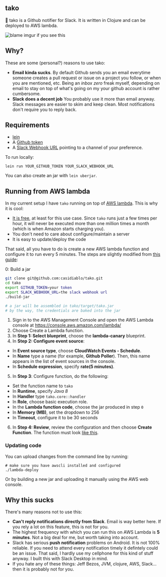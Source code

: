 ## tako 

🐙 tako is a Github notifier for Slack. It is written in Clojure and can be deployed to AWS  lambda.

![blame imgur if you see this](http://i.imgur.com/mamKBe7.png)

## Why?

These are some (personal?) reasons to use tako:

- **Email kinda sucks**. By default Github sends you an email everytime someone creates a pull request or issue on a project you follow, or when you are mentioned, etc. Being an *inbox zero* freak myself, depending on email to stay on top of what's going on my your github account is rather cumbersome.
- **Slack does a decent job** You probably use it more than email anyway. Slack messages are easier to skim and keep clean. Most notifications don't require you to reply back.


## Requirements

- [lein](http://leiningen.org)
- A [Github token](https://github.com/settings/tokens)
- A [Slack Webhook URL](https://slack.com/apps/new/A0F7XDUAZ-incoming-webhooks) pointing to a channel of your preference.

To run locally:

    lein run YOUR_GITHUB_TOKEN YOUR_SLACK_WEBHOOK_URL

You can also create an jar with `lein uberjar`.

## Running from AWS lambda

In my current setup I have `tako` running on top of [AWS lambda](https://aws.amazon.com/lambda/). This is why it is cool:

- [It is free](https://aws.amazon.com/lambda/pricing/), at least for this use case. Since `tako` runs just a few times per hour, it will never be executed more than one million times a month (which is when Amazon starts charging you).
- You don't need to care about configure/maintain a server
- It is easy to update/deploy the code

That said, all you have to do is create a new AWS lambda function and configure it to run every 5 minutes. The steps are slightly modified from [this guide](http://docs.aws.amazon.com/lambda/latest/dg/with-scheduled-events.html):

0: Build a jar
```bash
git clone git@github.com:casidiablo/tako.git
cd tako
export GITHUB_TOKEN=your token
export SLACK_WEBHOOK_URL=the slack webhook url
./build-jar

# a jar will be assembled in tako/target/tako.jar
# by the way, the credentials are baked into the jar
```
1. Sign in to the AWS Management Console and open the AWS Lambda console at https://console.aws.amazon.com/lambda/
2. Choose Create a Lambda function.
3. In **Step 1: Select blueprint**, choose the **lambda-canary** blueprint.
4. In **Step 2: Configure event source**:
  - In **Event source type**, choose **CloudWatch Events - Schedule**.
  - In **Name** type a name (for example, **Github Poller**). Then, this name appears in the list of event sources in the console.
  - In **Schedule expression**, specify **rate(5 minutes)**.
5. In **Step 3**: Configure function, do the following:
  - Set the function name to `tako`
  - In **Runtime**, specify *Java 8*
  - In **Handler** type `tako.core::handler`
  - In **Role**, choose basic execution role.
  - In the **Lambda function code**, choose the jar produced in step `0`
  - In **Memory (MB)**, set the dropdown to 256
  - In **Timeout**, configure it to be 30 seconds
6. In **Step 4: Review**, review the configuration and then choose **Create Function**. The function must look [like this](http://i.imgur.com/3tduRGF.png).

### Updating code

You can upload changes from the command line by running:

    # make sure you have awscli installed and configured
    ./lambda-deploy

Or by building a new jar and uploading it manually using the AWS web console.

## Why this sucks

There's many reasons not to use this:

- **Can't reply notifications directly from Slack**. Email is way better here. If you rely a lot on this feature, this is not for you.
- The highest frequency with which you can run this on AWS Lambda is **5 minutes**. Not a big deal for me, but worth taking into account.
- Slack has serious **push notification** problems on Android. It is not 100% reliable. If you need to attend every notification timely it defintely could be an issue. That said, I hardly use my cellphone for this kind of stuff anyway. I built this with Slack Desktop in mind.
- If you hate any of these things: Jeff Bezos, JVM, clojure, AWS, Slack... then it is probably not for you.
